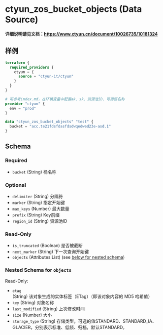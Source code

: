 # ctyun_zos_bucket_objects (Data Source)
**详细说明请见文档：https://www.ctyun.cn/document/10026735/10181324**



## 样例

```terraform
terraform {
  required_providers {
    ctyun = {
      source = "ctyun-it/ctyun"
    }
  }
}

# 可参考index.md，在环境变量中配置ak、sk、资源池ID、可用区名称
provider "ctyun" {
  env = "prod"
}

data "ctyun_zos_bucket_objects" "test" {
  bucket = "acc.te21fdsfdasfdsdwqedwed23e-asd.1"
}
```

<!-- schema generated by tfplugindocs -->
## Schema

### Required

- `bucket` (String) 桶名称

### Optional

- `delimiter` (String) 分隔符
- `marker` (String) 指定开始键
- `max_keys` (Number) 最大数量
- `prefix` (String) Key前缀
- `region_id` (String) 资源池ID

### Read-Only

- `is_truncated` (Boolean) 是否被截断
- `next_marker` (String) 下一次查询开始键
- `objects` (Attributes List) (see [below for nested schema](#nestedatt--objects))

<a id="nestedatt--objects"></a>
### Nested Schema for `objects`

Read-Only:

- `etag` (String) 该对象生成的实体标签（ETag）（即该对象内容的 MD5 哈希值）
- `key` (String) 对象名称
- `last_modified` (String) 上次修改时间
- `size` (Number) 大小
- `storage_type` (String) 存储类型，可选的值STANDARD、STANDARD_IA、GLACIER，分别表示标准、低频、归档，默认STANDARD，